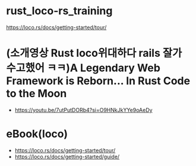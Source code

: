 # rust_loco-rs_training
https://loco.rs/docs/getting-started/tour/

# (소개영상 Rust loco위대하다 rails 잘가 수고했어 ㅋㅋ)A Legendary Web Framework is Reborn... In Rust Code to the Moon
- https://youtu.be/7utPutDORb4?si=O9HNkJkYYe9oAeDy

# eBook(loco)
- https://loco.rs/docs/getting-started/tour/
- https://loco.rs/docs/getting-started/guide/
